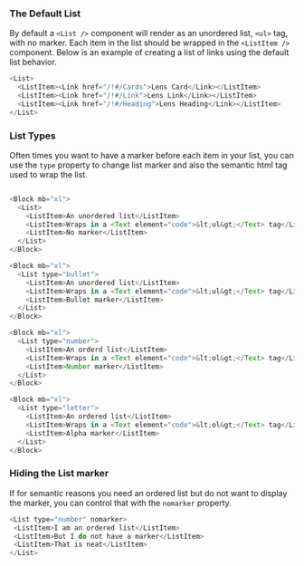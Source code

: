 ### The Default List

By default a `<List />` component will render as an unordered list, `<ul>` tag, with no marker. Each item in the list should be wrapped in the `<ListItem />` component. Below is an example of creating a list of links using the default list behavior.
```js
<List>
  <ListItem><Link href="/!#/Cards">Lens Card</Link></ListItem>
  <ListItem><Link href="/!#/Link">Lens Link</Link></ListItem>
  <ListItem><Link href="/!#/Heading">Lens Heading</Link></ListItem>
</List>
```

### List Types

Often times you want to have a marker before each item in your list, you can use the `type` property to change list marker and also the semantic html tag used to wrap the list.

```js

<Block mb="xl">
  <List>
    <ListItem>An unordered list</ListItem>
    <ListItem>Wraps in a <Text element="code">&lt;ul&gt;</Text> tag</ListItem>
    <ListItem>No marker</ListItem>
  </List>
</Block>

<Block mb="xl">
  <List type="bullet">
    <ListItem>An unordered list</ListItem>
    <ListItem>Wraps in a <Text element="code">&lt;ul&gt;</Text> tag</ListItem>
    <ListItem>Bullet marker</ListItem>
  </List>
</Block>

<Block mb="xl">
  <List type="number">
    <ListItem>An orderd list</ListItem>
    <ListItem>Wraps in a <Text element="code">&lt;ol&gt;</Text> tag</ListItem>
    <ListItem>Number marker</ListItem>
  </List>
</Block>

<Block mb="xl">
  <List type="letter">
    <ListItem>An ordered list</ListItem>
    <ListItem>Wraps in a <Text element="code">&lt;ol&gt;</Text> tag</ListItem>
    <ListItem>Alpha marker</ListItem>
  </List>
</Block>

```

### Hiding the List marker

If for semantic reasons you need an ordered list but do not want to display the marker, you can control that with the `nomarker` property.

```js
<List type="number" nomarker>
 <ListItem>I am an ordered list</ListItem>
 <ListItem>But I do not have a marker</ListItem>
 <ListItem>That is neat</ListItem>
</List>
```
